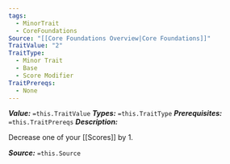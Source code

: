 ```yaml
---
tags:
  - MinorTrait
  - CoreFoundations
Source: "[[Core Foundations Overview|Core Foundations]]"
TraitValue: "2"
TraitType:
  - Minor Trait
  - Base
  - Score Modifier
TraitPrereqs:
  - None
---
```

***Value:*** `=this.TraitValue`
***Types:*** `=this.TraitType`
***Prerequisites:*** `=this.TraitPrereqs`
***Description:***

Decrease one of your [[Scores]] by 1.

***Source:*** `=this.Source`